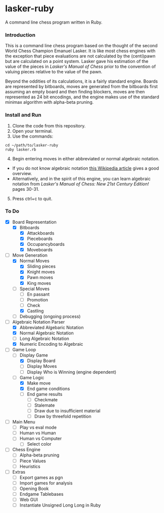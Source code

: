 # lasker-ruby
A command line chess program written in Ruby.

### Introduction
This is a command line chess program based on the thought of the second World Chess Champion Emanuel Lasker. It is like most chess engines with the exception that piece evaluations are not calculated by the (centi)pawn but are calculated on a point system. Lasker gave his estimation of the value of the pieces in *Lasker's Manual of Chess* prior to the convention of valuing pieces relative to the value of the pawn.

Beyond the oddities of its calculations, it is a fairly standard engine. Boards are represented by bitboards, moves are generated from the bitboards first assuming an empty board and then finding blockers, moves are then represented as 24 bit encodings, and the engine makes use of the standard minimax algorithm with alpha-beta pruning.

### Install and Run
1. Clone the code from this repository.
2. Open your terminal.
3. Use the commands:
```shell
cd ~/path/to/lasker-ruby
ruby lasker.rb
```
4. Begin entering moves in either abbreviated or normal algebraic notation.
  - If you do not know algebraic notation [this Wikipedia article](https://en.wikipedia.org/wiki/Algebraic_notation_(chess)) gives a good overview.
  - Alternatively, and in the spirit of this engine, you can learn algebraic notation from *Lasker's Manual of Chess: New 21st Century Edition!* pages 30-31.
5. Press ctrl+c to quit.
   

### To Do
- [x] Board Representation
  - [x] Bitboards
    - [x] Attackboards
	- [x] Pieceboards
	- [x] Occupancyboards
	- [x] Moveboards
- [ ] Move Generation
  - [x] Normal Moves
    - [x] Sliding pieces
	- [x] Knight moves
	- [x] Pawn moves
	- [x] King moves
  - [ ] Special Moves
    - [ ] En passant
	- [ ] Promotion
	- [ ] Check
	- [x] Castling
  - [ ] Debugging (ongoing process)
- [ ] Algebraic Notation Parser
  - [x] Abbreviated Algebaric Notation
  - [x] Normal Algebraic Notation
  - [ ] Long Algebraic Notation
  - [x] Numeric Encoding to Algebraic
- [ ] Game Loop
  - [ ] Display Game
	- [x] Display Board
	- [ ] Display Moves
	- [ ] Display Who is Winning (engine dependent)
  - [ ] Game Logic
    - [x] Make move
	- [x] End game conditions
	- [ ] End game results
	  - [ ] Checkmate
	  - [ ] Stalemate
	  - [ ] Draw due to insufficient material
	  - [ ] Draw by threefold repetition
- [ ] Main Menu
  - [ ] Play vs eval mode
  - [ ] Human vs Human
  - [ ] Human vs Computer
    - [ ] Select color
- [ ] Chess Engine
  - [ ] Alpha-beta pruning
  - [ ] Piece Values
  - [ ] Heuristics
- [ ] Extras
  - [ ] Export games as pgn
  - [ ] Import games for analysis
  - [ ] Opening Book
  - [ ] Endgame Tablebases
  - [ ] Web GUI
  - [ ] Instantiate Unsigned Long Long in Ruby
